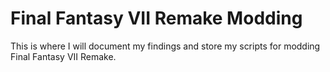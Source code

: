 # Final Fantasy VII Remake Modding

This is where I will document my findings and store my scripts for modding Final
Fantasy VII Remake.
